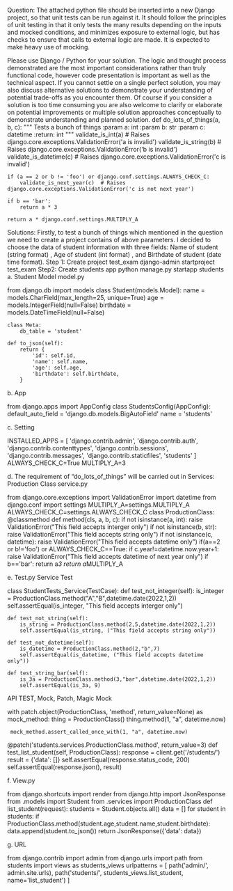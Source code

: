 Question:
The attached python file should be inserted into a new Django project, so that unit tests can be run against it. It should follow the principles of unit testing in that it only tests the many results depending on the inputs and mocked conditions, and minimizes exposure to external logic, but has checks to ensure that calls to external logic are made. It is expected to make heavy use of mocking.

Please use Django / Python for your solution. The logic and thought process demonstrated are the most important considerations rather than truly functional code, however code presentation is important as well as the technical aspect. If you cannot settle on a single perfect solution, you may also discuss alternative solutions to demonstrate your understanding of potential trade-offs as you encounter them. Of course if you consider a solution is too time consuming you are also welcome to clarify or elaborate on potential improvements or multiple solution approaches conceptually to demonstrate understanding and planned solution.
def do_lots_of_things(a, b, c):
    """
    Tests a bunch of things
    :param a: int
    :param b: str
    :param c: datetime
    :return: int
    """
    validate_is_int(a)  # Raises django.core.exceptions.ValidationError('a is invalid')
    validate_is_string(b)  # Raises django.core.exceptions.ValidationError('b is invalid')
    validate_is_datetime(c)  # Raises django.core.exceptions.ValidationError('c is invalid')

    if (a == 2 or b != 'foo') or django.conf.settings.ALWAYS_CHECK_C:
        validate_is_next_year(c)  # Raises django.core.exceptions.ValidationError('c is not next year')

    if b == 'bar':
        return a * 3

    return a * django.conf.settings.MULTIPLY_A






Solutions:
Firstly, to test a bunch of things which mentioned in the question we need to create a project contains of above parameters. I decided to choose the data of student information with three fields: Name of student (string format) , Age of student (int format) , and Birthdate of student (date time format).
Step 1: Create project test_exam
django-admin startproject test_exam
Step2: Create students app
python manage.py startapp students
a.	Student Model model.py

from django.db import models
class Student(models.Model):
    name        = models.CharField(max_length=25, unique=True)
    age         = models.IntegerField(null=False)
    birthdate   = models.DateTimeField(null=False)

    class Meta:
        db_table = 'student'

    def to_json(self):
        return {
            'id': self.id,
            'name': self.name,
            'age': self.age,
            'birthdate': self.birthdate,
        }

b.	App

from django.apps import AppConfig
class StudentsConfig(AppConfig):
    default_auto_field = 'django.db.models.BigAutoField'
    name = 'students'

c.	Setting 

INSTALLED_APPS = [
    'django.contrib.admin',
    'django.contrib.auth',
    'django.contrib.contenttypes',
    'django.contrib.sessions',
    'django.contrib.messages',
    'django.contrib.staticfiles',
    'students'
]
ALWAYS_CHECK_C=True
MULTIPLY_A=3


d.	The requirement of “do_lots_of_things” will be carried out in Services: Production Class service.py

from django.core.exceptions import ValidationError
import datetime
from django.conf import settings
MULTIPLY_A=settings.MULTIPLY_A
ALWAYS_CHECK_C=settings.ALWAYS_CHECK_C
class ProductionClass:
        @classmethod
        def method(cls, a, b, c):
            if not isinstance(a, int):
                raise ValidationError("This field accepts interger only")
            if not isinstance(b, str):
                raise ValidationError("This field accepts string only")
            if not isinstance(c, datetime):
                raise ValidationError("This field accepts datetime only")
            if(a==2 or b!='foo') or ALWAYS_CHECK_C==True:
             if c.year!=datetime.now.year+1:
                raise ValidationError("This field accepts datetime of next year only")
            if b=='bar':
                return a*3
            return a*MULTIPLY_A

e.	Test.py
Service Test

class StudentTests_Service(TestCase):
    def test_not_integer(self):
        is_integer = ProductionClass.method("A","B",datetime.date(2022,1,2))
        self.assertEqual(is_integer, "This field accepts interger only")

    def test_not_string(self):
        is_string = ProductionClass.method(2,5,datetime.date(2022,1,2))
        self.assertEqual(is_string, ("This field accepts string only"))

    def test_not_datetime(self):
        is_datetime = ProductionClass.method(2,"b",7)
        self.assertEqual(is_datetime, ("This field accepts datetime only")) 
    
    def test_string_bar(self):
        is_3a = ProductionClass.method(3,"bar",datetime.date(2022,1,2))
        self.assertEqual(is_3a, 9)

API TEST, Mock, Patch, Magic Mock

with patch.object(ProductionClass, 'method', return_value=None) as mock_method:
     thing = ProductionClass()
     thing.method(1, "a", datetime.now)

     mock_method.assert_called_once_with(1, "a", datetime.now)
@patch('students.services.ProductionClass.method', return_value=3)
def test_list_student(self, ProductionClass):
        response = client.get('/students/')
        result = {'data': []}
        self.assertEqual(response.status_code, 200)
        self.assertEqual(response.json(), result)


f.	View.py

from django.shortcuts import render
from django.http import JsonResponse
from .models import Student
from .services import ProductionClass
def list_student(request):
    students = Student.objects.all()
    data = []
    for student in students:
        if ProductionClass.method(student.age,student.name,student.birthdate):
            data.append(student.to_json())
    return JsonResponse({'data': data})

g. URL

from django.contrib import admin
from django.urls import path
from students import views as students_views
urlpatterns = [
    path('admin/', admin.site.urls),
    path('students/', students_views.list_student, name='list_student')
]
